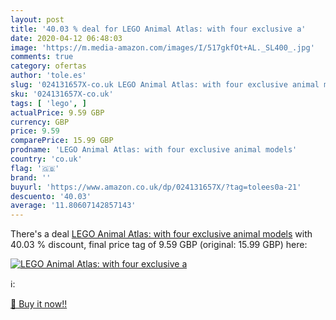 ```yaml
---
layout: post
title: '40.03 % deal for LEGO Animal Atlas: with four exclusive a'
date: 2020-04-12 06:48:03
image: 'https://m.media-amazon.com/images/I/517gkfOt+AL._SL400_.jpg'
comments: true
category: ofertas
author: 'tole.es'
slug: '024131657X-co.uk LEGO Animal Atlas: with four exclusive animal models'
sku: '024131657X-co.uk'
tags: [ 'lego', ]
actualPrice: 9.59 GBP
currency: GBP
price: 9.59
comparePrice: 15.99 GBP
prodname: 'LEGO Animal Atlas: with four exclusive animal models'
country: 'co.uk'
flag: '🇬🇧'
brand: ''
buyurl: 'https://www.amazon.co.uk/dp/024131657X/?tag=tolees0a-21'
descuento: '40.03'
average: '11.80607142857143'
---
```


There's a deal [LEGO Animal Atlas: with four exclusive animal models](https://www.amazon.co.uk/dp/024131657X/?tag=tolees0a-21)  with  40.03 % discount, final price tag of  9.59 GBP (original: 15.99 GBP) here:

[![LEGO Animal Atlas: with four exclusive a](https://m.media-amazon.com/images/I/517gkfOt+AL._SL400_.jpg)](https://www.amazon.co.uk/dp/024131657X/?tag=tolees0a-21)

ℹ️:


[🛒 Buy it now!!](https://www.amazon.co.uk/dp/024131657X/?tag=tolees0a-21)

